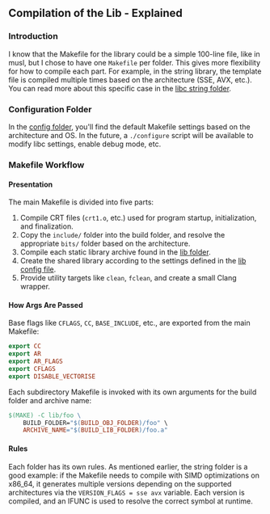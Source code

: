 ## Compilation of the Lib - Explained

### Introduction
I know that the Makefile for the library could be a simple 100-line file, like in musl, but I chose to have one `Makefile` per folder. This gives more flexibility for how to compile each part. For example, in the string library, the template file is compiled multiple times based on the architecture (SSE, AVX, etc.). You can read more about this specific case in the [libc string folder](../lib/libc/string/Makefile).

### Configuration Folder
In the [config folder](../config), you'll find the default Makefile settings based on the architecture and OS. In the future, a `./configure` script will be available to modify libc settings, enable debug mode, etc.

### Makefile Workflow

#### Presentation
The main Makefile is divided into five parts:

1. Compile CRT files (`crt1.o`, etc.) used for program startup, initialization, and finalization.
2. Copy the `include/` folder into the build folder, and resolve the appropriate `bits/` folder based on the architecture.
3. Compile each static library archive found in the [lib folder](../lib).
4. Create the shared library according to the settings defined in the [lib config file](../config/lib.mk).
5. Provide utility targets like `clean`, `fclean`, and create a small Clang wrapper.

#### How Args Are Passed

Base flags like `CFLAGS`, `CC`, `BASE_INCLUDE`, etc., are exported from the main Makefile:

```makefile
export CC
export AR
export AR_FLAGS
export CFLAGS
export DISABLE_VECTORISE
```

Each subdirectory Makefile is invoked with its own arguments for the build folder and archive name:

```makefile
$(MAKE) -C lib/foo \
	BUILD_FOLDER="$(BUILD_OBJ_FOLDER)/foo" \
	ARCHIVE_NAME="$(BUILD_LIB_FOLDER)/foo.a"
```

#### Rules

Each folder has its own rules. As mentioned earlier, the string folder is a good example: if the Makefile needs to compile with SIMD optimizations on x86_64, it generates multiple versions depending on the supported architectures via the `VERSION_FLAGS = sse avx` variable. Each version is compiled, and an IFUNC is used to resolve the correct symbol at runtime.

